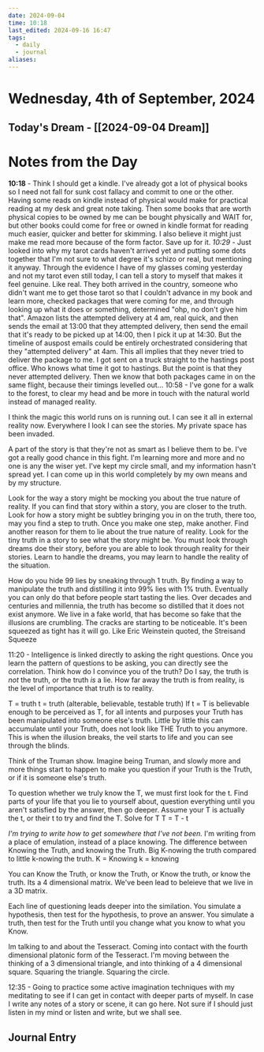 ```yaml
---
date: 2024-09-04
time: 10:18
last_edited: 2024-09-16 16:47
tags:
  - daily
  - journal
aliases: 
---
```

# Wednesday, 4th of September, 2024

## Today's Dream - [[2024-09-04 Dream]]

# Notes from the Day
**10:18** - Think I should get a kindle. I've already got a lot of physical books so I need not fall for sunk cost fallacy and commit to one or the other. Having some reads on kindle instead of physical would make for practical reading at my desk and great note taking. Then some books that are worth physical copies to be owned by me can be bought physically and WAIT for, but other books could come for free or owned in kindle format for reading much easier, quicker and better for skimming. I also believe it might just make me read more because of the form factor.
Save up for it.
*10:29* - Just looked into why my tarot cards haven't arrived yet and putting some dots together that I'm not sure to what degree it's schizo or real, but mentioning it anyway.
Through the evidence I have of my glasses coming yesterday and not my tarot even still today, I can tell a story to myself that makes it feel genuine. Like real.
They both arrived in the country, someone who didn't want me to get those tarot so that I couldn't advance in my book and learn more, checked packages that were coming for me, and through looking up what it does or something, determined "ohp, no don't give him that". Amazon lists the attempted delivery at 4 am, real quick, and then sends the email at 13:00 that they attempted delivery, then send the email that it's ready to be picked up at 14:00, then I pick it up at 14:30. But the timeline of auspost emails could be entirely orchestrated considering that they "attempted delivery" at 4am. This all implies that they never tried to deliver the package to me. I got sent on a truck straight to the hastings post office. Who knows what time it got to hastings. But the point is that they never attempted delivery. Then we know that both packages came in on the same flight, because their timings levelled out...
10:58 - I've gone for a walk to the forest, to clear my head and be more in touch with the natural world instead of managed reality.

I think the magic this world runs on is running out. I can see it all in external reality now. Everywhere I look I can see the stories.
My private space has been invaded.

A part of the story is that they're not as smart as I believe them to be. I've got a really good chance in this fight. I'm learning more and more and no one is any the wiser yet. I've kept my circle small, and my information hasn't spread yet. I can come up in this world completely by my own means and by my structure.

Look for the way a story might be mocking you about the true nature of reality. If you can find that story within a story, you are closer to the truth.
Look for how a story might be subtley bringing you in on the truth, there too, may you find a step to truth.
Once you make one step, make another. Find another reason for them to lie about the true nature of reality.
Look for the tiny truth in a story to see what the story might be.
You must look through dreams doe their story, before you are able to look through reality for their stories.
Learn to handle the dreams, you may learn to handle the reality of the situation.

How do you hide 99 lies by sneaking through 1 truth. By finding a way to manipulate the truth and distilling it into 99% lies with 1% truth.
Eventually you can only do that before people start tasting the lies. Over decades and centuries and millennia, the truth has become so distilled that it does not exist anymore. We live in a fake world, that has become so fake that the illusions are crumbling. The cracks are starting to be noticeable. It's been squeezed as tight has it will go.
Like Eric Weinstein quoted, the Streisand Squeeze

11:20 - Intelligence is linked directly to asking the right questions. Once you learn the pattern of questions to be asking, you can directly see the correlation.
Think how do I convince you of the truth?
Do I say, the truth is *not* the truth, or the truth *is* a lie.
How far away the truth is from reality, is the level of importance that truth is to reality.

T = truth
t = truth (alterable, believable, testable truth)
If t = T is believable enough to be perceived as T, for all intents and purposes your Truth has been manipulated into someone else's truth. Little by little this can accumulate until your Truth, does not look like THE Truth to you anymore. This is when the illusion breaks, the veil starts to life and you can see through the blinds.

Think of the Truman show. Imagine being Truman, and slowly more and more things start to happen to make you question if your Truth is the Truth, or if it is someone else's truth.

To question whether we truly know the T, we must first look for the t. Find parts of your life that you lie to yourself about, question everything until you aren't satisfied by the answer, then go deeper. Assume your T is actually the t, or their t to try and find the T.
Solve for T
T = T - t

*I'm trying to write how to get somewhere that I've not been.* I'm writing from a place of emulation, instead of a place knowing. The difference between Knowing the Truth, and knowing the Truth. Big K-nowing the truth compared to little k-nowing the truth.
K = Knowing
k = knowing

You can Know the Truth, or know the Truth, or Know the truth, or know the truth. Its a 4 dimensional matrix. We've been lead to beleieve that we live in a 3D matrix.

Each line of questioning leads deeper into the similation. You simulate a hypothesis, then test for the hypothesis, to prove an answer.
You simulate a truth, then test for the Truth until you change what you know to what you Know.

Im talking to and about the Tesseract. Coming into contact with the fourth dimensional platonic form of the Tesseract.
I'm moving between the thinking of a 3 dimensional triangle, and into thinking of a 4 dimensional square.
Squaring the triangle. Squaring the circle.

12:35 - Going to practice some active imagination techniques with my meditating to see if I can get in contact with deeper parts of myself. In case I write any notes of a story or scene, it can go here. Not sure if I should just listen in my mind or listen and write, but we shall see.

## Journal Entry
